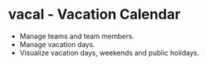 # vacal - Vacation Calendar

* Manage teams and team members.
* Manage vacation days.
* Visualize vacation days, weekends and public holidays.
